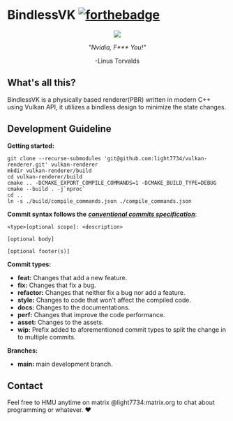 # BindlessVK [![forthebadge](https://forthebadge.com/images/badges/works-on-my-machine.svg)](https://forthebadge.com)

<div align="center">
<img src="https://github.com/Light7734/Vulkan-Renderer/raw/main/Branding/bindlessvk.svg"/>

<i> "Nvidia, F*** You!" </i>

-Linus Torvalds
</div>

## What's all this?
BindlessVK is a physically based renderer(PBR) written in modern C++ using Vulkan API, it utilizes a bindless design to minimize the state changes.

## Development Guideline
**Getting started:**
```
git clone --recurse-submodules 'git@github.com:light7734/vulkan-renderer.git' vulkan-renderer
mkdir vulkan-renderer/build
cd vulkan-renderer/build
cmake .. -DCMAKE_EXPORT_COMPILE_COMMANDS=1 -DCMAKE_BUILD_TYPE=DEBUG
cmake --build . -j`nproc`
cd ..
ln -s ./build/compile_commands.json ./compile_commands.json
```

**Commit syntax follows the** [**_conventional commits specification_**](https://www.conventionalcommits.org/en/v1.0.0/):
```
<type>[optional scope]: <description>

[optional body]

[optional footer(s)]
```

**Commit types:**
-   **feat:** Changes that add a new feature.
-   **fix:** Changes that fix a bug.
-   **refactor:** Changes that neither fix a bug nor add a feature.
-   **style:** Changes to code that won't affect the compiled code.
-   **docs:** Changes to the documentations.
-   **perf:** Changes that improve the code performance.
-   **asset:** Changes to the assets.
-   **wip:** Prefix added to aforementioned commit types to split the change in to multiple commits.

**Branches:**
-   **main:** main development branch.

## Contact
Feel free to HMU anytime on matrix @light7734:matrix.org to chat about programming or whatever. ♥️
